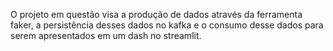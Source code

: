 O projeto em questão visa a produção de dados através da ferramenta faker, a persistência desses dados no kafka e o consumo desse dados para serem apresentados em um dash no streamlit.

